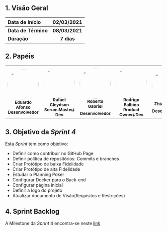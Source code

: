 
## 1. Visão Geral

| Data de Início | 02/03/2021 |
|:--|:--:|
| **Data de Término** | **08/03/2021** |
| **Duração** | **7 dias** |

## 2. Papéis

<table>
    <tr>
     <!-- Eduardo   -->
        <td align="center"><a href="https://github.com/oEduardoAfonso"><img style="border-radius: 50%;" src="https://avatars.githubusercontent.com/u/54921791?s=400&u=12d7cd0e0fdb7e4540dd786c4cc936167d8b7666&v=4" width="100px;" alt=""/><br /><sub><b>Eduardo Afonso</b><br><b>Desenvolvedor</b></sub></a><br /><a href="https://github.com/DanielPortods"></a></td>
     <!-- Raphael -->
        <td align="center"><a href="https://github.com/RcleydsonR">
        <img style="border-radius: 50%;" src="https://avatars.githubusercontent.com/u/74625814?s=460&u=c3b77eaa289d931e139e184d494e0151956372a8&v=4"width="100px;" alt=""/>
        <br /><sub><b>Rafael Cleydson</b><br><b>Scrum Master/ Dev</b></sub></a><br /><a href="https://github.com/Bruno-Felix"></a></td>
    <!-- Roberto  -->
        <td align="center"><a href="https://github.com/mangabeiras"><img style="border-radius: 50%;" src="https://avatars.githubusercontent.com/u/54643519?s=400&u=e818422fc51e3e58e20e2bfc28bcdcd96a3acf62&v=4" width="100px;" alt=""/><br /><sub><b>Roberto Gabriel</b><br><b>Desenvolvedor</sub></a><br /><a href="https://github.com/emysdias"></a></td>
     <!-- Rodrigo     -->
        <td align="center"><a href=https://github.com/Balbinoo><img style="border-radius: 50%;" src="https://avatars.githubusercontent.com/u/54644626?s=400&u=8d36fb668cd69ccd23d5827ae9e1b86a937eefa1&v=4" width="100px;" alt=""/><br /><sub><b>Rodrigo Balbino</b><br><b>Product Owner/ Dev</b></sub></a><br /><a href="https://github.com/DenysRogeres"></a></td>
    <!-- Thiago  -->
        <td align="center"><a href=https://github.com/thiagohdaqw><img style="border-radius: 50%;" src="https://avatars.githubusercontent.com/u/54081877?s=400&u=c1add0666adbf836efe972df83a854185477c2cc&v=4" width="100px;" alt=""/><br /><sub><b>Thiago Paiva</b><br><b>Desenvolvedor</sub></a><br /><a href="https://github.com/daniel-bm"></a></td>
     <!-- Victor -->
        <td align="center"><a href=https://github.com/victorhugo21><img style="border-radius: 50%;" src="https://avatars.githubusercontent.com/u/54643372?s=400&u=662c17b015a365ca35b5b4ea519c0fd64fd00184&v=4" width="100px;" alt=""/><br /><sub><b>Victor Hugo</b><br><b>Desenvolvedor</sub></a><br /><a href="https://github.com/enzoggqs"></a></td>
        </tr>
    </table>
    
## 3. Objetivo da _Sprint 4_

<p align="justify">Esta <i>Sprint</i> tem como objetivo:</p>

- Definir como contribuir no GitHub Page
- Definir política de repositórios: Commits e branches
- Criar Protótipo de baixa Fidelidade
- Criar Protótipo de alta Fidelidade
- Estudar o Planning Poker
- Configurar Docker para o Back-end
- Configurar página inicial
- Definir a logo do projeto
- Atualizar documento de Visão(Requisitos e Restrições)

## 4. Sprint Backlog

A Milestone da _Sprint_ 4 encontra-se neste [link](https://github.com/fga-eps-mds/2020.2-Anunbis/milestone/5)